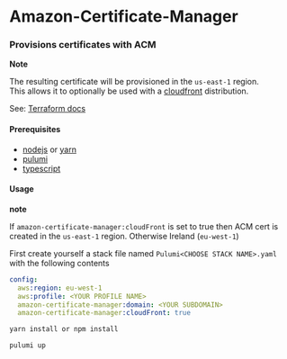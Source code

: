 # Amazon-Certificate-Manager

### Provisions certificates with ACM

**Note**

The resulting certificate will be provisioned in the `us-east-1` region.  
This allows it to optionally be used with a [cloudfront](https://aws.amazon.com/cloudfront/) distribution.

See: [Terraform docs](https://www.terraform.io/docs/providers/aws/r/cloudfront_distribution.html#viewer-certificate-arguments)

#### Prerequisites

* [nodejs](https://nodejs.org/en/download/) or [yarn](https://classic.yarnpkg.com/en/docs/install)
* [pulumi](https://www.pulumi.com/docs/get-started/install/#install-pulumi)
* [typescript](https://www.typescriptlang.org/index.html#download-links)

#### Usage

**note**

If `amazon-certificate-manager:cloudFront` is set to true then ACM cert is created in the `us-east-1` region.  Otherwise
Ireland (`eu-west-1`)

First create yourself a stack file named `Pulumi<CHOOSE STACK NAME>.yaml` with the following contents
```yaml
config:
  aws:region: eu-west-1
  aws:profile: <YOUR PROFILE NAME>
  amazon-certificate-manager:domain: <YOUR SUBDOMAIN>
  amazon-certificate-manager:cloudFront: true
```

```bash
yarn install or npm install
```

```bash
pulumi up
```

